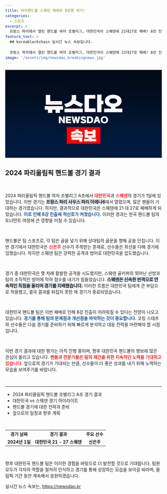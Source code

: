 ```yaml
---
title: 여자핸드볼 스웨덴 패배로 8강행 위기!
categories:
  - 스포츠
excerpt: >
  프랑스 파리에서 열린 핸드볼 여자 조별리그, 대한민국이 스웨덴에 21대27로 패배! 8강 진출의 꿈이 흔들리는 가운데, 과연 한국팀은 반전을 이끌어낼 수 있을까?
feature_text: >
  ## koreablockchain 실시간 뉴스 속보입니다.

  프랑스 파리에서 열린 핸드볼 여자 조별리그, 대한민국이 스웨덴에 21대27로 패배! 8강 진출의 꿈이 흔들리는 가운데, 과연 한국팀은 반전을 이끌어낼 수 있을까?
image: '/assets/img/newsdao_breakingnews.jpg'
---
```


<p><img src="/assets/img/newsdao_breakingnews.jpg" alt="koreablockchain 속보" /></p>

<h2 data-ke-size="size26">2024 파리올림픽 핸드볼 경기 결과</h2>

<p data-ke-size="size16">&nbsp;</p>

<p>2024 파리올림픽 핸드볼 여자 조별리그 A조에서 <b><span style="color: #ee2323;">대한민국</span></b>과 <b><span style="color: #ee2323;">스웨덴</span></b>의 경기가 1일에 있었습니다. 이번 경기는 <b><span style="background-color: #21538527;">프랑스 파리 사우스 파리 아레나6</span></b>에서 열렸으며, 많은 팬들이 기대하는 경기였습니다. 하지만, 결과적으로 대한민국은 스웨덴에 21 대 27로 패배하게 되었습니다. <b><span style="color: #1a5490;">이로 인해 8강 진출에 적신호가 켜졌습니다.</span></b> 이러한 경과는 한국 핸드볼 팀의 토너먼트 여정에 큰 영향을 미칠 수 있습니다.</p>

<p data-ke-size="size16">&nbsp;</p>

<p>핸드볼은 팀 스포츠로, 각 팀은 골을 넣기 위해 상대팀의 골문을 향해 공을 던집니다. 이번 경기에서 대한민국은 <b><span style="color: #ee2323;">신은주</span></b> 선수가 주목받는 존재로, 선수들은 최선을 다해 경기에 임했습니다. 하지만 스웨덴 팀은 강력한 공격과 방어로 대한민국을 압도했습니다.</p>

<p data-ke-size="size16">&nbsp;</p>

<p>경기 중 대한민국은 몇 차례 활발한 공격을 시도했지만, 스웨덴 골키퍼의 뛰어난 선방과 팀의 조직적인 방어에 막혀 점수를 내기가 힘들었습니다. <b><span style="background-color: #21538527;">스웨덴은 신속한 반격으로 연속적인 득점을 올리며 경기를 지배했습니다.</span></b> 이러한 흐름은 대한민국 팀에게 큰 부담으로 작용했고, 결국 결과를 뒤집지 못한 채 경기가 종료되었습니다.</p>

<p data-ke-size="size16">&nbsp;</p>

<p>대한민국 핸드볼 팀은 이번 패배로 인해 8강 진출이 어려워질 수 있다는 전망이 나오고 있습니다. <b><span style="color: #1a5490;">경기를 통해 팀의 문제점과 개선점을 파악하는 것이 중요합니다.</span></b> 코칭 스태프와 선수들은 다음 경기를 준비하기 위해 빠르게 분석하고 대응 전략을 마련해야 할 시점입니다.</p>

<p data-ke-size="size16">&nbsp;</p>

<p>이번 경기 결과에 대한 평가는 아직 진행 중이며, 향후 대한민국 핸드볼의 행보에 많은 관심이 쏠리고 있습니다. <b><span style="color: #ee2323;">팬들과 전문가들은 팀의 재건을 위한 지속적인 노력을 기대하고 있습니다.</span></b> 앞으로의 경기가 기대되는 만큼, 선수들이 더 좋은 성과를 내기 위해 노력하는 모습을 보여주기를 바랍니다. </p>

<p data-ke-size="size16">&nbsp;</p>

<hr>

<ul>
    <li>2024 파리올림픽 핸드볼 조별리그 A조 경기 결과</li>
    <li>대한민국 vs 스웨덴 경기 하이라이트</li>
    <li>핸드볼 경기에 대한 전략과 준비</li>
    <li>앞으로의 일정과 향후 계획</li>
</ul>

<p data-ke-size="size16">&nbsp;</p>

<table style="width: 100%;">
    <tbody>
        <tr>
            <td style="text-align: center; height: 17px;"><b>경기 날짜</b></td>
            <td style="text-align: center; height: 17px;"><b>경기 결과</b></td>
            <td style="text-align: center; height: 17px;"><b>주요 선수</b></td>
        </tr>
        <tr>
            <td style="text-align: center; height: 17px;"><b>2024년 1일</b></td>
            <td style="text-align: center; height: 17px;"><b>대한민국 21 - 27 스웨덴</b></td>
            <td style="text-align: center; height: 17px;"><b>신은주</b></td>
        </tr>
    </tbody>
</table>

<p data-ke-size="size16">&nbsp;</p> 

<p>향후 대한민국 핸드볼 팀은 이러한 경험을 바탕으로 더 발전할 것으로 기대됩니다. 팀원 모두가 각자의 역할을 철저히 인식하고 경기를 통해 성장하는 모습을 보이길 바라며, 올림픽 기간 동안 계속해서 응원하겠습니다.</p>
실시간 뉴스 속보는, <a href="https://newsdao.kr" rel="dofollow">https://newsdao.kr</a>



